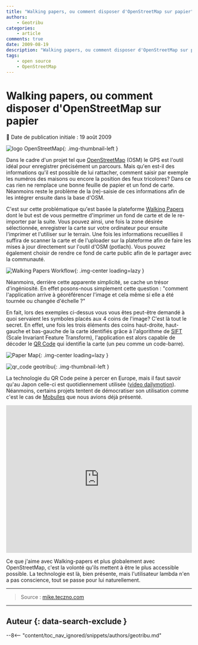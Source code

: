 ```yaml
---
title: "Walking papers, ou comment disposer d'OpenStreetMap sur papier"
authors:
    - Geotribu
categories:
    - article
comments: true
date: 2009-08-19
description: "Walking papers, ou comment disposer d'OpenStreetMap sur papier"
tags:
    - open source
    - OpenStreetMap
---
```


# Walking papers, ou comment disposer d'OpenStreetMap sur papier

:calendar: Date de publication initiale : 19 août 2009

![logo OpenStreetMap](https://cdn.geotribu.fr/img/logos-icones/OpenStreetMap/Openstreetmap.png "logo OpenStreetMap"){: .img-thumbnail-left }

Dans le cadre d'un projet tel que [OpenStreetMap](https://www.openstreetmap.org/) (OSM) le GPS est l'outil idéal pour enregistrer précisément un parcours. Mais qu'en est-il des informations qu'il est possible de lui rattacher, comment saisir par exemple les numéros des maisons ou encore la position des feux tricolores? Dans ce cas rien ne remplace une bonne feuille de papier et un fond de carte. Néanmoins reste le problème de la (re)-saisie de ces informations afin de les intégrer ensuite dans la base d'OSM.

C'est sur cette problématique qu'est basée la plateforme [Walking Papers](http://walking-papers.org/) dont le but est de vous permettre d'imprimer un fond de carte et de le re-importer par la suite. Vous pouvez ainsi, une fois la zone désirée sélectionnée, enregistrer la carte sur votre ordinateur pour ensuite l'imprimer et l'utiliser sur le terrain. Une fois les informations recueillies il suffira de scanner la carte et de l'uploader sur la plateforme afin de faire les mises à jour directement sur l'outil d'OSM (potlach). Vous pouvez également choisir de rendre ce fond de carte public afin de le partager avec la communauté.

![Walking Papers Workflow](https://cdn.geotribu.fr/img/articles-blog-rdp/capture-ecran/walking_papers_workflow.png "Walking Papers Workflow"){: .img-center loading=lazy }

Néanmoins, derrière cette apparente simplicité, se cache un trésor d'ingéniosité. En effet posons-nous simplement cette question : "comment l'application arrive à géoréférencer l'image et cela même si elle a été tournée ou changée d'échelle ?"

En fait, lors des exemples ci-dessus vous vous êtes peut-être demandé à quoi servaient les symboles placés aux 4 coins de l'image? C'est là tout le secret. En effet, une fois les trois éléments des coins haut-droite, haut-gauche et bas-gauche de la carte identifiés grâce à l'algorithme de [SIFT](https://en.wikipedia.org/wiki/Scale-invariant_feature_transform) (Scale Invariant Feature Transform), l'application est alors capable de décoder le [QR Code](https://en.wikipedia.org/wiki/QR_Code) qui identifie la carte (un peu comme un code-barre).

![Paper Map](https://cdn.geotribu.fr/img/articles-blog-rdp/capture-ecran/walking_papers_paper_map.png "Paper Map"){: .img-center loading=lazy }

![qr_code geotribu](https://cdn.geotribu.fr/img/internal/qrcode/qrcode_geotribu_fr.png "QR Code du site Geotribu"){: .img-thumbnail-left }

La technologie du QR Code peine à percer en Europe, mais il faut savoir qu'au Japon celle-ci est quotidiennement utilisée ([video dailymotion](https://www.dailymotion.com/video/xemuk_japon-qr-code_tech)). Néanmoins, certains projets tentent de démocratiser son utilisation comme c'est le cas de [Mobulles](2009-03-26_toulouse_ville_numerique.md) que nous avions déjà présenté.

<iframe frameborder="0" type="text/html" src="https://www.dailymotion.com/embed/video/xemuk" width="100%" height="400" allowfullscreen title="Dailymotion Video Player" > </iframe>

Ce que j'aime avec Walking-papers et plus globalement avec OpenStreetMap, c'est la volonté qu'ils mettent à être le plus accessible possible. La technologie est là, bien présente, mais l'utilisateur lambda n'en a pas conscience, tout se passe pour lui naturellement.

----

> Source : [mike.teczno.com](http://mike.teczno.com/notes/slides/open-paper-maps.html)

----

## Auteur {: data-search-exclude }

--8<-- "content/toc_nav_ignored/snippets/authors/geotribu.md"
